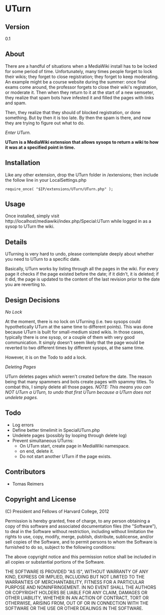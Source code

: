 # UTurn 

## Version

0.1

## About

There are a handful of situations when a MediaWiki install has to be locked for some period of time. Unfortunately, many times people forget to lock their wikis; they forget to close registration; they forget to keep moderating. An example might be a course website during the summer: once final exams come around, the professor forgets to close their wiki's registration, or moderate it. Then when they return to it at the start of a new semseter, they realize that spam bots have infested it and filled the pages with links and spam.

Then, they realize that they should of blocked registration, or done something. But by then it is too late. By then the spam is there, and now they are trying to figure out what to do.

*Enter UTurn.*

**UTurn is a MediaWiki extension that allows sysops to return a wiki to how it was at a specified point in time.**

## Installation

Like any other extension, drop the UTurn folder in /extensions; then include the follow line in your LocalSettings.php

    require_once( "$IP/extensions/UTurn/UTurn.php" );

## Usage

Once installed, simply visit http://localhost/mediawiki/index.php/Special:UTurn while logged in as a sysop to UTurn the wiki.

## Details

UTurning is very hard to undo, please contemplate deeply about whether you need to UTurn to a specific date. 

Basically, UTurn works by listing through all the pages in the wiki. For every page it checks if the page existed before the date; if it didn't, it is deleted; if it did, the page is updated to the content of the last revision prior to the date you are reverting to.

## Design Decisions

*No Lock*

At the moment, there is no lock on UTurning (i.e. two sysops could hypothetically UTurn at the same time to different points). This was done because UTurn is built for small-medium sized wikis. In those cases, typically there is one sysop, or a couple of them with very good communication. It simply doesn't seem likely that the page would be reverted to two different times by different sysops, at the same time.

However, it is on the Todo to add a lock.

*Deleting Pages*

UTurn deletes pages which weren't created before the date. The reason being that many spammers and bots create pages with spammy titles. To combat this, I simply delete all those pages. *NOTE: This means you can NOT UTurn a UTurn, to undo that first UTurn because a UTurn does not undelete pages.*

## Todo

 * Log errors
 * Define better timelimit in SpecialUTurn.php
 * Undelete pages (possibly by looping through delete log)
 * Prevent simultaneous UTurns:
     * On UTurn start, create page in MediaWiki namespace.
     * on end, delete it. 
     * Do not start another UTurn if the page exists.

## Contributors

 * Tomas Reimers

## Copyright and License

(C) President and Fellows of Harvard College, 2012

Permission is hereby granted, free of charge, to any person obtaining a copy of this software and associated documentation files (the "Software"), to deal in the Software without restriction, including without limitation the rights to use, copy, modify, merge, publish, distribute, sublicense, and/or sell copies of the Software, and to permit persons to whom the Software is furnished to do so, subject to the following conditions:

The above copyright notice and this permission notice shall be included in all copies or substantial portions of the Software.

THE SOFTWARE IS PROVIDED "AS IS", WITHOUT WARRANTY OF ANY KIND, EXPRESS OR IMPLIED, INCLUDING BUT NOT LIMITED TO THE WARRANTIES OF MERCHANTABILITY, FITNESS FOR A PARTICULAR PURPOSE AND NONINFRINGEMENT. IN NO EVENT SHALL THE AUTHORS OR COPYRIGHT HOLDERS BE LIABLE FOR ANY CLAIM, DAMAGES OR OTHER LIABILITY, WHETHER IN AN ACTION OF CONTRACT, TORT OR OTHERWISE, ARISING FROM, OUT OF OR IN CONNECTION WITH THE SOFTWARE OR THE USE OR OTHER DEALINGS IN THE SOFTWARE.